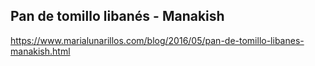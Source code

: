 ## Pan de tomillo libanés - Manakish

https://www.marialunarillos.com/blog/2016/05/pan-de-tomillo-libanes-manakish.html
